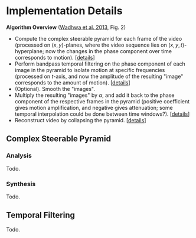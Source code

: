 # Implementation Details

**Algorithm Overview** ([Wadhwa et al. 2013][1], Fig. 2)
- Compute the complex steerable pyramid for each frame of the video (processed on $(x,y)$-planes, where the video sequence lies on $(x,y,t)$-hyperplane; now the changes in the phase component over time corresponds to motion).  [[details](#analysis)]
- Perform bandpass temporal filtering on the phase component of each image in the pyramid to isolate motion at specific frequencies (processed on $t$-axis, and now the amplitude of the resulting "image" corresponds to the amount of motion).  [[details](#temporal-filtering)]
- (Optional).  Smooth the "images".
- Multiply the resulting "images" by $\alpha$, and add it back to the phase component of the respective frames in the pyramid (positive coefficient gives motion amplification, and negative gives attenuation; some temporal interpolation could be done between time windows?).  [[details](#temporal-filtering)]
- Reconstruct video by collapsing the pyramid.  [[details](#synthesis)]

## Complex Steerable Pyramid

### Analysis

Todo.

### Synthesis

Todo.

## Temporal Filtering

Todo.

[1]: http://people.csail.mit.edu/nwadhwa/phase-video/phase-video.pdf
